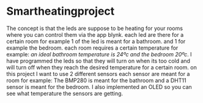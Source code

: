 # Smartheatingproject

The concept is that the leds are suppose to be heating for your rooms where you can control them via the app blynk.
each led are there for a certain room for example 1 of the led is meant for a bathroom. and 1 for example the bedroom.
each room requires a certain temperature for example: *an ideal bathroom temperature is 24ºc and the bedroom 20ºc*.
I have programmed the leds so that they will turn on when its too cold and will turn off when they reach the desired temperature
for a certain room. on this project I want to use 2 different sensors each sensor are meant for a room for example:
The BMP280 is meant for the bathroom and a DHT11 sensor is meant for the bedroom.
I also implemented an OLED so you can see what temperature the sensors are getting.

